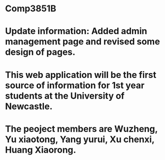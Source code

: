 # Comp3851B
# Update information: Added admin management page and revised some design of pages.
# This web application will be the first source of information for 1st year students at the University of Newcastle.
# The peoject members are Wuzheng, Yu xiaotong, Yang yurui, Xu chenxi, Huang Xiaorong.
